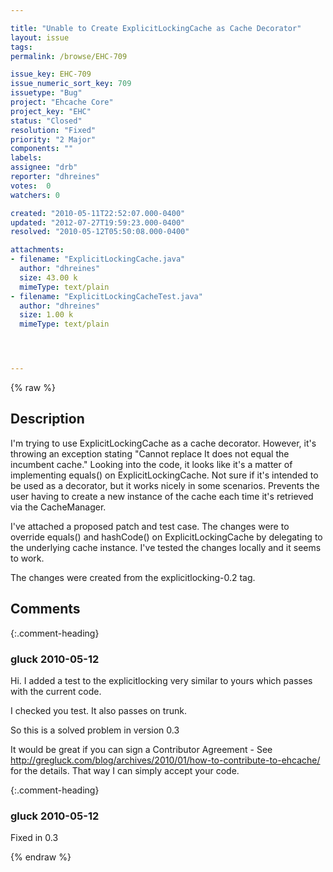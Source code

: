 ```yaml
---

title: "Unable to Create ExplicitLockingCache as Cache Decorator"
layout: issue
tags: 
permalink: /browse/EHC-709

issue_key: EHC-709
issue_numeric_sort_key: 709
issuetype: "Bug"
project: "Ehcache Core"
project_key: "EHC"
status: "Closed"
resolution: "Fixed"
priority: "2 Major"
components: ""
labels: 
assignee: "drb"
reporter: "dhreines"
votes:  0
watchers: 0

created: "2010-05-11T22:52:07.000-0400"
updated: "2012-07-27T19:59:23.000-0400"
resolved: "2010-05-12T05:50:08.000-0400"

attachments:
- filename: "ExplicitLockingCache.java"
  author: "dhreines"
  size: 43.00 k
  mimeType: text/plain
- filename: "ExplicitLockingCacheTest.java"
  author: "dhreines"
  size: 1.00 k
  mimeType: text/plain




---
```


{% raw %}

## Description

<div markdown="1" class="description">

I'm trying to use ExplicitLockingCache as a cache decorator.  However, it's throwing an exception stating "Cannot replace <cachename> It does not equal the incumbent cache."  Looking into the code, it looks like it's a matter of implementing equals() on ExplicitLockingCache.  Not sure if it's intended to be used as a decorator, but it works nicely in some scenarios.  Prevents the user having to create a new instance of the cache each time it's retrieved via the CacheManager.

I've attached a proposed patch and test case.  The changes were to override equals() and hashCode() on ExplicitLockingCache by delegating to the underlying cache instance.  I've tested the changes locally and it seems to work.

The changes were created from the explicitlocking-0.2 tag.


</div>

## Comments


{:.comment-heading}
### **gluck** <span class="date">2010-05-12</span>

<div markdown="1" class="comment">

Hi. I added a test to the explicitlocking very similar to yours which passes with the current code.

I checked you test. It also passes on trunk. 

So this is a solved problem in version 0.3

It would be great if you can sign a Contributor Agreement - See http://gregluck.com/blog/archives/2010/01/how-to-contribute-to-ehcache/ for the details. That way I can simply accept your code.

</div>


{:.comment-heading}
### **gluck** <span class="date">2010-05-12</span>

<div markdown="1" class="comment">

Fixed in 0.3

</div>



{% endraw %}
